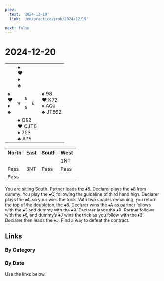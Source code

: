 ```yaml
---
prev:
  text: '2024-12-19'
  link: '/en/practice/prob/2024/12/19'

next: false
---
```


# 2024-12-20

<table class="deal">
	<tr>
		<td></td>
		<td>♠ <br>♥ <br>♦ <br>♣ </td>
		<td></td>
	</tr>
	<tr>
		<td>♠ <br>♥ <br>♦ <br>♣ </td>
		<td><pre>   N<br>W     E<br>   S</pre></td>
		<td>♠ 98<br>♥ K72<br>♦ AQJ<br>♣ JT862</td>
	</tr>
	<tr>
		<td></td>
		<td>♠ Q62<br>♥ QJT6<br>♦ 753<br>♣ A75</td>
		<td></td>
	</tr>
</table>

<table class="auction">
	<tr>
		<th>North</th>
		<th>East</th>
		<th>South</th>
		<th>West</th>
	</tr>
	<tr>
		<td></td>
		<td></td>
		<td></td>
		<td>1NT</td>
	</tr>
	<tr>
		<td>Pass</td>
		<td>3NT</td>
		<td>Pass</td>
		<td>Pass</td>
	</tr>
	<tr>
		<td>Pass</td>
		<td></td>
		<td></td>
		<td></td>
	</tr>
</table>

You are sitting South. Partner leads the ♠5. Declarer plays the ♠8 from dummy. You play the ♠Q, following the guideline of third hand high. Declarer plays the ♠4, so your wins the trick. With two spades remaining, you return the top of the doubleton, the ♠6. Declarer wins the ♠A as partner follows with the ♠3 and dummy with the ♠9. Declarer leads the ♦9. Partner follows with the ♦6, and dummy's ♦J wins the trick as you follow with the ♦3. Declarer then leads the ♣J. Find a way to defeat the contract.

## Links

[<Badge type="tip" text="Check Solution"/>](/en/learning/prob/2024/12/20)

### By Category

[<Badge type="tip" text="<--"/>](/en/practice/prob/2024/12/17)
[<Badge type="tip" text="Calendar"/>](/en/practice/calendar/2024/12)
[<Badge type="info" text="-->"/>](/en/practice/prob/2024/12/20#links)

### By Date

Use the links below.